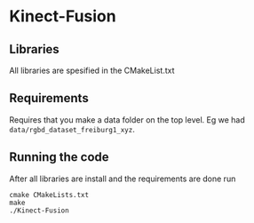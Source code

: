 # Kinect-Fusion

## Libraries
All libraries are spesified in the CMakeList.txt

## Requirements
Requires that you make a data folder on the top level. Eg we had `data/rgbd_dataset_freiburg1_xyz`.

## Running the code
After all libraries are install and the requirements are done run
```
cmake CMakeLists.txt
make
./Kinect-Fusion
```

